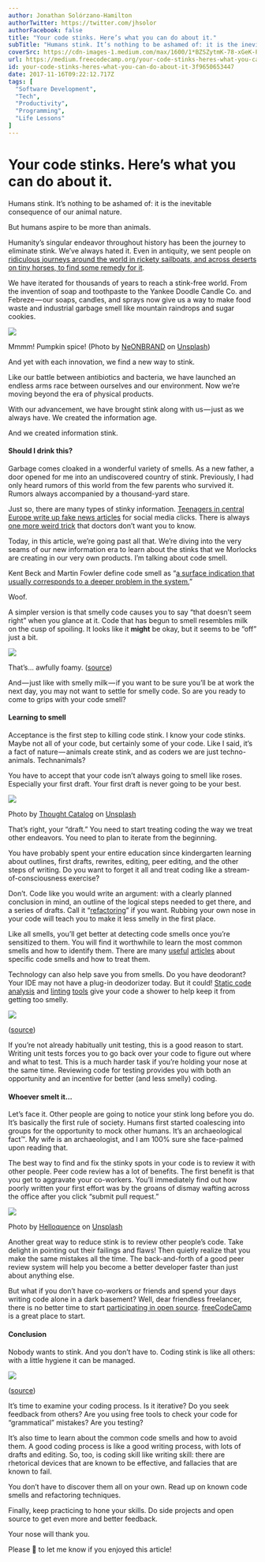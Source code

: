 ```yaml
---
author: Jonathan Solórzano-Hamilton
authorTwitter: https://twitter.com/jhsolor
authorFacebook: false
title: "Your code stinks. Here’s what you can do about it."
subTitle: "Humans stink. It’s nothing to be ashamed of: it is the inevitable consequence of our animal nature...."
coverSrc: https://cdn-images-1.medium.com/max/1600/1*BZSZytmK-78-xGeK-P0_fw.jpeg
url: https://medium.freecodecamp.org/your-code-stinks-heres-what-you-can-do-about-it-3f9650653447
id: your-code-stinks-heres-what-you-can-do-about-it-3f9650653447
date: 2017-11-16T09:22:12.717Z
tags: [
  "Software Development",
  "Tech",
  "Productivity",
  "Programming",
  "Life Lessons"
]
---
```

# Your code stinks. Here’s what you can do about it.

Humans stink. It’s nothing to be ashamed of: it is the inevitable consequence of our animal nature.

But humans aspire to be more than animals.

Humanity’s singular endeavor throughout history has been the journey to eliminate stink. We’ve always hated it. Even in antiquity, we sent people on [ridiculous journeys around the world in rickety sailboats, and across deserts on tiny horses, to find some remedy for it](https://en.wikipedia.org/wiki/Spice_trade).

We have iterated for thousands of years to reach a stink-free world. From the invention of soap and toothpaste to the Yankee Doodle Candle Co. and Febreze — our soaps, candles, and sprays now give us a way to make food waste and industrial garbage smell like mountain raindrops and sugar cookies.



![](https://cdn-images-1.medium.com/max/1600/1*edw-nKvDvMKNpTxE3Y5_8Q.jpeg)

Mmmm! Pumpkin spice! (Photo by [NeONBRAND](https://unsplash.com/photos/8Yk4T-tDSYY?utm_source=unsplash&utm_medium=referral&utm_content=creditCopyText) on [Unsplash](https://unsplash.com/?utm_source=unsplash&utm_medium=referral&utm_content=creditCopyText))



And yet with each innovation, we find a new way to stink.

Like our battle between antibiotics and bacteria, we have launched an endless arms race between ourselves and our environment. Now we’re moving beyond the era of physical products.

With our advancement, we have brought stink along with us — just as we always have. We created the information age.

And we created information stink.

#### Should I drink this?

Garbage comes cloaked in a wonderful variety of smells. As a new father, a door opened for me into an undiscovered country of stink. Previously, I had only heard rumors of this world from the few parents who survived it. Rumors always accompanied by a thousand-yard stare.

Just so, there are many types of stinky information. [Teenagers in central Europe write up fake news articles](https://www.npr.org/2016/12/14/505547295/fake-news-expert-on-how-false-stories-spread-and-why-people-believe-them) for social media clicks. There is always [one more weird trick](http://www.slate.com/articles/business/moneybox/2013/07/how_one_weird_trick_conquered_the_internet_what_happens_when_you_click_on.html) that doctors don’t want you to know.

Today, in this article, we’re going past all that. We’re diving into the very seams of our new information era to learn about the stinks that we Morlocks are creating in our very own products. I’m talking about code smell.

Kent Beck and Martin Fowler define code smell as “[a surface indication that usually corresponds to a deeper problem in the system.](https://martinfowler.com/bliki/CodeSmell.html)”

Woof.

A simpler version is that smelly code causes you to say “that doesn’t seem right” when you glance at it. Code that has begun to smell resembles milk on the cusp of spoiling. It looks like it **might** be okay, but it seems to be “off” just a bit.



![](https://cdn-images-1.medium.com/max/1600/1*0ViDoBn7nMsPuXg_y4P2KA.jpeg)

That’s… awfully foamy. ([source](https://www.pexels.com/photo/healthy-drink-glass-milk-46520/))



And — just like with smelly milk — if you want to be sure you’ll be at work the next day, you may not want to settle for smelly code. So are you ready to come to grips with your code smell?

#### Learning to smell

Acceptance is the first step to killing code stink. I know your code stinks. Maybe not all of your code, but certainly some of your code. Like I said, it’s a fact of nature — animals create stink, and as coders we are just techno-animals. Technanimals?

You have to accept that your code isn’t always going to smell like roses. Especially your first draft. Your first draft is never going to be your best.



![](https://cdn-images-1.medium.com/max/1600/1*Y1zZK3fLQN54kseJEnowUw.jpeg)

Photo by [Thought Catalog](https://unsplash.com/photos/RdmLSJR-tq8?utm_source=unsplash&utm_medium=referral&utm_content=creditCopyText) on [Unsplash](https://unsplash.com/?utm_source=unsplash&utm_medium=referral&utm_content=creditCopyText)



That’s right, your “draft.” You need to start treating coding the way we treat other endeavors. You need to plan to iterate from the beginning.

You have probably spent your entire education since kindergarten learning about outlines, first drafts, rewrites, editing, peer editing, and the other steps of writing. Do you want to forget it all and treat coding like a stream-of-consciousness exercise?

Don’t. Code like you would write an argument: with a clearly planned conclusion in mind, an outline of the logical steps needed to get there, and a series of drafts. Call it “[refactoring](https://refactoring.com/)” if you want. Rubbing your own nose in your code will teach you to make it less smelly in the first place.

Like all smells, you’ll get better at detecting code smells once you’re sensitized to them. You will find it worthwhile to learn the most common smells and how to identify them. There are many [useful](https://blog.codinghorror.com/code-smells/) [articles](https://sourcemaking.com/refactoring/smells) about specific code smells and how to treat them.

Technology can also help save you from smells. Do you have deodorant? Your IDE may not have a plug-in deodorizer today. But it could! [Static code analysis](https://www.sonarqube.org/) and [linting](https://guide.freecodecamp.org/javascript/code-linting-in-javascript/) [tools](https://medium.freecodecamp.org/how-to-set-up-eslint-in-atom-to-contribute-to-freecodecamp-3467dee86e2c) give your code a shower to help keep it from getting too smelly.



![](https://cdn-images-1.medium.com/max/1600/1*FntCclZjLFE_wRbh71akig.png)

([source](https://www.pexels.com/photo/black-and-white-blue-bottles-close-up-339835/))



If you’re not already habitually unit testing, this is a good reason to start. Writing unit tests forces you to go back over your code to figure out where and what to test. This is a much harder task if you’re holding your nose at the same time. Reviewing code for testing provides you with both an opportunity and an incentive for better (and less smelly) coding.

#### Whoever smelt it…

Let’s face it. Other people are going to notice your stink long before you do. It’s basically the first rule of society. Humans first started coalescing into groups for the opportunity to mock other humans. It’s an archaeological fact™️. My wife is an archaeologist, and I am 100% sure she face-palmed upon reading that.

The best way to find and fix the stinky spots in your code is to review it with other people. Peer code review has a lot of benefits. The first benefit is that you get to aggravate your co-workers. You’ll immediately find out how poorly written your first effort was by the groans of dismay wafting across the office after you click “submit pull request.”



![](https://cdn-images-1.medium.com/max/1600/1*8c333d_YNEHG4q3UDb1wTA.jpeg)

Photo by [Helloquence](https://unsplash.com/photos/5fNmWej4tAA?utm_source=unsplash&utm_medium=referral&utm_content=creditCopyText) on [Unsplash](https://unsplash.com/?utm_source=unsplash&utm_medium=referral&utm_content=creditCopyText)



Another great way to reduce stink is to review other people’s code. Take delight in pointing out their failings and flaws! Then quietly realize that you make the same mistakes all the time. The back-and-forth of a good peer review system will help you become a better developer faster than just about anything else.

But what if you don’t have co-workers or friends and spend your days writing code alone in a dark basement? Well, dear friendless freelancer, there is no better time to start [participating in open source](https://medium.freecodecamp.org/i-just-got-my-free-hacktoberfest-shirt-heres-a-quick-way-you-can-get-yours-fa78d6e24307). [freeCodeCamp](https://www.freecodecamp.org/) is a great place to start.

#### Conclusion

Nobody wants to stink. And you don’t have to. Coding stink is like all others: with a little hygiene it can be managed.



![](https://cdn-images-1.medium.com/max/1600/1*MJKQTcoms33CWn0yL_nETA.jpeg)

([source](https://www.pexels.com/photo/blur-close-up-focus-indoors-78931/))



It’s time to examine your coding process. Is it iterative? Do you seek feedback from others? Are you using free tools to check your code for “grammatical” mistakes? Are you testing?

It’s also time to learn about the common code smells and how to avoid them. A good coding process is like a good writing process, with lots of drafts and editing. So, too, is coding skill like writing skill: there are rhetorical devices that are known to be effective, and fallacies that are known to fail.

You don’t have to discover them all on your own. Read up on known code smells and refactoring techniques.

Finally, keep practicing to hone your skills. Do side projects and open source to get even more and better feedback.

Your nose will thank you.

Please 👏 to let me know if you enjoyed this article!








